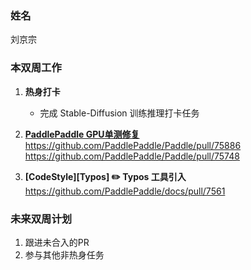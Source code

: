 ### 姓名

刘京宗

### 本双周工作

1. **热身打卡**
   - 完成 Stable-Diffusion 训练推理打卡任务
   
2. [ **PaddlePaddle GPU单测修复**](https://github.com/PaddlePaddle/Paddle/issues/75208)
   https://github.com/PaddlePaddle/Paddle/pull/75886
   https://github.com/PaddlePaddle/Paddle/pull/75748

3. **[CodeStyle][Typos] ✏️ Typos 工具引入**
https://github.com/PaddlePaddle/docs/pull/7561

### 未来双周计划

1. 跟进未合入的PR
2. 参与其他非热身任务

